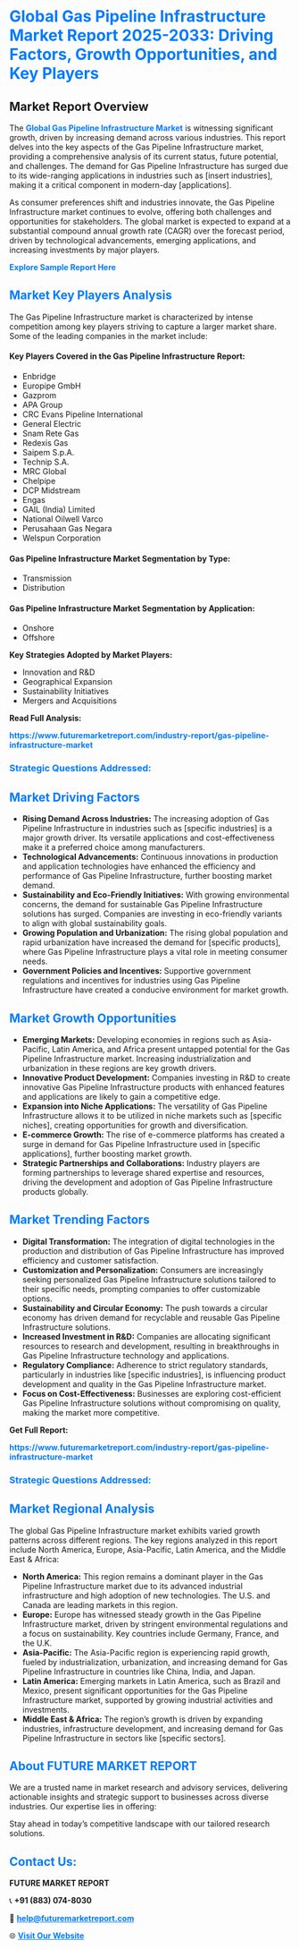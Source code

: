 <h1 style="color: #007BFF;">Global Gas Pipeline Infrastructure Market Report 2025-2033: Driving Factors, Growth Opportunities, and Key Players</h1>

<section id="overview">
<h2>Market Report Overview</h2>
<p>The <a href="https://www.futuremarketreport.com/industry-report/gas-pipeline-infrastructure-market" style="color: #007BFF; text-decoration: none;"><strong>Global Gas Pipeline Infrastructure Market</strong></a> is witnessing significant growth, driven by increasing demand across various industries. This report delves into the key aspects of the Gas Pipeline Infrastructure market, providing a comprehensive analysis of its current status, future potential, and challenges. The demand for Gas Pipeline Infrastructure has surged due to its wide-ranging applications in industries such as [insert industries], making it a critical component in modern-day [applications].</p>
<p>As consumer preferences shift and industries innovate, the Gas Pipeline Infrastructure market continues to evolve, offering both challenges and opportunities for stakeholders. The global market is expected to expand at a substantial compound annual growth rate (CAGR) over the forecast period, driven by technological advancements, emerging applications, and increasing investments by major players.</p>
</section>

<section id="overview">
<p><a href="https://www.futuremarketreport.com/request-sample/reportId=46386" style="color: #007BFF; text-decoration: none;"><strong>Explore Sample Report Here</strong></a></p>
</section>

<section id="key-players">
<h2 style="color: #007BFF;">Market Key Players Analysis</h2>
<p>The Gas Pipeline Infrastructure market is characterized by intense competition among key players striving to capture a larger market share. Some of the leading companies in the market include:</p>
<h4>Key Players Covered in the Gas Pipeline Infrastructure Report:</h4>
<ul><li>Enbridge</li><li>Europipe GmbH</li><li>Gazprom</li><li>APA Group</li><li>CRC Evans Pipeline International</li><li>General Electric</li><li>Snam Rete Gas</li><li>Redexis Gas</li><li>Saipem S.p.A.</li><li>Technip S.A.</li><li>MRC Global</li><li>Chelpipe</li><li>DCP Midstream</li><li>Engas</li><li>GAIL (India) Limited</li><li>National Oilwell Varco</li><li>Perusahaan Gas Negara</li><li>Welspun Corporation</li></ul>
<h4>Gas Pipeline Infrastructure Market Segmentation by Type:</h4>
<ul><li>Transmission</li><li>Distribution</li></ul>

<h4>Gas Pipeline Infrastructure Market Segmentation by Application:</h4>
<ul><li>Onshore</li><li>Offshore</li></ul>
<p><strong>Key Strategies Adopted by Market Players:</strong></p>
<ul>
<li>Innovation and R&D</li>
<li>Geographical Expansion</li>
<li>Sustainability Initiatives</li>
<li>Mergers and Acquisitions</li>
</ul>
</section>

<section>
<p><strong>Read Full Analysis: </strong></p><a href="https://www.futuremarketreport.com/industry-report/gas-pipeline-infrastructure-market" style="color: #007BFF; text-decoration: none;"><strong>https://www.futuremarketreport.com/industry-report/gas-pipeline-infrastructure-market</strong></a>
<h3 style="color: #007BFF;">Strategic Questions Addressed:</h3>
</section>

<section id="driving-factors">
<h2 style="color: #007BFF;">Market Driving Factors</h2>
<ul>
<li><strong>Rising Demand Across Industries:</strong> The increasing adoption of Gas Pipeline Infrastructure in industries such as [specific industries] is a major growth driver. Its versatile applications and cost-effectiveness make it a preferred choice among manufacturers.</li>
<li><strong>Technological Advancements:</strong> Continuous innovations in production and application technologies have enhanced the efficiency and performance of Gas Pipeline Infrastructure, further boosting market demand.</li>
<li><strong>Sustainability and Eco-Friendly Initiatives:</strong> With growing environmental concerns, the demand for sustainable Gas Pipeline Infrastructure solutions has surged. Companies are investing in eco-friendly variants to align with global sustainability goals.</li>
<li><strong>Growing Population and Urbanization:</strong> The rising global population and rapid urbanization have increased the demand for [specific products], where Gas Pipeline Infrastructure plays a vital role in meeting consumer needs.</li>
<li><strong>Government Policies and Incentives:</strong> Supportive government regulations and incentives for industries using Gas Pipeline Infrastructure have created a conducive environment for market growth.</li>
</ul>
</section>

<section id="growth-opportunities">
<h2 style="color: #007BFF;">Market Growth Opportunities</h2>
<ul>
<li><strong>Emerging Markets:</strong> Developing economies in regions such as Asia-Pacific, Latin America, and Africa present untapped potential for the Gas Pipeline Infrastructure market. Increasing industrialization and urbanization in these regions are key growth drivers.</li>
<li><strong>Innovative Product Development:</strong> Companies investing in R&D to create innovative Gas Pipeline Infrastructure products with enhanced features and applications are likely to gain a competitive edge.</li>
<li><strong>Expansion into Niche Applications:</strong> The versatility of Gas Pipeline Infrastructure allows it to be utilized in niche markets such as [specific niches], creating opportunities for growth and diversification.</li>
<li><strong>E-commerce Growth:</strong> The rise of e-commerce platforms has created a surge in demand for Gas Pipeline Infrastructure used in [specific applications], further boosting market growth.</li>
<li><strong>Strategic Partnerships and Collaborations:</strong> Industry players are forming partnerships to leverage shared expertise and resources, driving the development and adoption of Gas Pipeline Infrastructure products globally.</li>
</ul>
</section>

<section id="trending-factors">
<h2 style="color: #007BFF;">Market Trending Factors</h2>
<ul>
<li><strong>Digital Transformation:</strong> The integration of digital technologies in the production and distribution of Gas Pipeline Infrastructure has improved efficiency and customer satisfaction.</li>
<li><strong>Customization and Personalization:</strong> Consumers are increasingly seeking personalized Gas Pipeline Infrastructure solutions tailored to their specific needs, prompting companies to offer customizable options.</li>
<li><strong>Sustainability and Circular Economy:</strong> The push towards a circular economy has driven demand for recyclable and reusable Gas Pipeline Infrastructure solutions.</li>
<li><strong>Increased Investment in R&D:</strong> Companies are allocating significant resources to research and development, resulting in breakthroughs in Gas Pipeline Infrastructure technology and applications.</li>
<li><strong>Regulatory Compliance:</strong> Adherence to strict regulatory standards, particularly in industries like [specific industries], is influencing product development and quality in the Gas Pipeline Infrastructure market.</li>
<li><strong>Focus on Cost-Effectiveness:</strong> Businesses are exploring cost-efficient Gas Pipeline Infrastructure solutions without compromising on quality, making the market more competitive.</li>
</ul>
</section>

<section>
<p><strong>Get Full Report: </strong></p><a href="https://www.futuremarketreport.com/industry-report/gas-pipeline-infrastructure-market" style="color: #007BFF; text-decoration: none;"><strong>https://www.futuremarketreport.com/industry-report/gas-pipeline-infrastructure-market</strong></a>
<h3 style="color: #007BFF;">Strategic Questions Addressed:</h3>
</section>


<section id="regional-analysis">
<h2 style="color: #007BFF;">Market Regional Analysis</h2>
<p>The global Gas Pipeline Infrastructure market exhibits varied growth patterns across different regions. The key regions analyzed in this report include North America, Europe, Asia-Pacific, Latin America, and the Middle East & Africa:</p>
<ul>
<li><strong>North America:</strong> This region remains a dominant player in the Gas Pipeline Infrastructure market due to its advanced industrial infrastructure and high adoption of new technologies. The U.S. and Canada are leading markets in this region.</li>
<li><strong>Europe:</strong> Europe has witnessed steady growth in the Gas Pipeline Infrastructure market, driven by stringent environmental regulations and a focus on sustainability. Key countries include Germany, France, and the U.K.</li>
<li><strong>Asia-Pacific:</strong> The Asia-Pacific region is experiencing rapid growth, fueled by industrialization, urbanization, and increasing demand for Gas Pipeline Infrastructure in countries like China, India, and Japan.</li>
<li><strong>Latin America:</strong> Emerging markets in Latin America, such as Brazil and Mexico, present significant opportunities for the Gas Pipeline Infrastructure market, supported by growing industrial activities and investments.</li>
<li><strong>Middle East & Africa:</strong> The region’s growth is driven by expanding industries, infrastructure development, and increasing demand for Gas Pipeline Infrastructure in sectors like [specific sectors].</li>
</ul>
</section>

<footer>
<h2 style="color: #007BFF;">About FUTURE MARKET REPORT</h2>
<p>We are a trusted name in market research and advisory services, delivering actionable insights and strategic support to businesses across diverse industries. Our expertise lies in offering:</p>

<p>Stay ahead in today’s competitive landscape with our tailored research solutions.</p>

<h2 style="color: #007BFF;">Contact Us:</h2>
<p><strong>FUTURE MARKET REPORT</strong></p>
<p>📞 <strong>+91 (883) 074-8030</strong></p>
<p>📧 <strong><a href="mailto:help@futuremarketreport.com" style="color: #007BFF;">help@futuremarketreport.com</a></strong></p>
<p>🌐 <strong><a href="https://www.futuremarketreport.com/" style="color: #007BFF;">Visit Our Website</a></strong></p>
</footer>